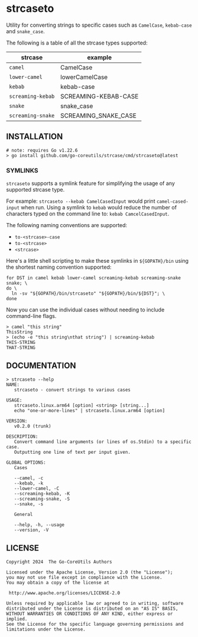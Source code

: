 # strcaseto

Utility for converting strings to specific cases such as `CamelCase`,
`kebab-case` and `snake_case`.

The following is a table of all the strcase types supported:

| strcase            | example              |
| ------------------ | -------------------- |
| `camel`            | CamelCase            |
| `lower-camel`      | lowerCamelCase       |
| `kebab`            | kebab-case           |
| `screaming-kebab`  | SCREAMING-KEBAB-CASE |
| `snake`            | snake_case           |
| `screaming-snake`  | SCREAMING_SNAKE_CASE |

## INSTALLATION

``` shell
# note: requires Go v1.22.6
> go install github.com/go-coreutils/strcase/cmd/strcaseto@latest
```

### SYMLINKS

`strcaseto` supports a symlink feature for simplifying the usage of any
supported strcase type.

For example: `strcaseto --kebab CamelCasedInput` would print `camel-cased-input`
when run. Using a symlink to `kebab` would reduce the number of characters typed
on the command line to: `kebab CamcelCasedInput`.

The following naming conventions are supported:

- `to-<strcase>-case`
- `to-<strcase>`
- `<strcase>`

Here's a little shell scripting to make these symlinks in `${GOPATH}/bin` using
the shortest naming convention supported:

``` shell
for DST in camel kebab lower-camel screaming-kebab screaming-snake snake; \
do \
  ln -sv "${GOPATH}/bin/strcaseto" "${GOPATH}/bin/${DST}"; \
done
```

Now you can use the individual cases without needing to include command-line
flags.

```
> camel "this string"
ThisString
> (echo -e "this string\nthat string") | screaming-kebab
THIS-STRING
THAT-STRING
```

## DOCUMENTATION

``` shell
> strcaseto --help
NAME:
   strcaseto - convert strings to various cases

USAGE:
   strcaseto.linux.arm64 [option] <string> [string...]
   echo "one-or-more-lines" | strcaseto.linux.arm64 [option]

VERSION:
   v0.2.0 (trunk)

DESCRIPTION:
   Convert command line arguments (or lines of os.Stdin) to a specific case.
   Outputting one line of text per input given.

GLOBAL OPTIONS:
   Cases

   --camel, -c
   --kebab, -k
   --lower-camel, -C
   --screaming-kebab, -K
   --screaming-snake, -S
   --snake, -s

   General

   --help, -h, --usage
   --version, -V
```

## LICENSE

```
Copyright 2024  The Go-CoreUtils Authors

Licensed under the Apache License, Version 2.0 (the "License");
you may not use file except in compliance with the License.
You may obtain a copy of the license at

 http://www.apache.org/licenses/LICENSE-2.0

Unless required by applicable law or agreed to in writing, software
distributed under the License is distributed on an "AS IS" BASIS,
WITHOUT WARRANTIES OR CONDITIONS OF ANY KIND, either express or implied.
See the License for the specific language governing permissions and
limitations under the License.
```

